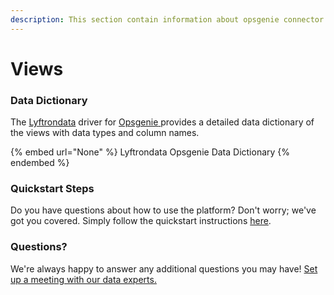 ```yaml
---
description: This section contain information about opsgenie connector views information
---
```


# Views

### Data Dictionary

The [Lyftrondata](https://www.lyftrondata.com/) driver for [Opsgenie](https://www.lyftrondata.com/integration/sales-analytics/opsgenie//)[ ](https://www.lyftrondata.com/integration/opsgenie/)provides a detailed data dictionary of the views with data types and column names.

{% embed url="None" %}
Lyftrondata Opsgenie Data Dictionary
{% endembed %}

### Quickstart Steps

Do you have questions about how to use the platform? Don't worry; we've got you covered. Simply follow the quickstart instructions [here](../README.md).

### Questions? <a href="#questions" id="questions"></a>

We're always happy to answer any additional questions you may have! [Set up a meeting with our data experts.](https://www.lyftrondata.com/book-a-meeting/)


